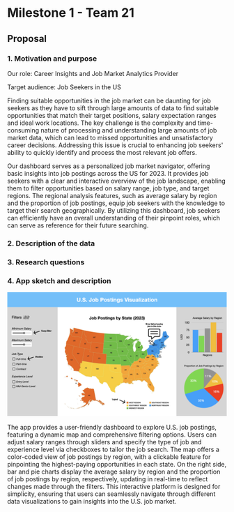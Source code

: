 # Milestone 1 - Team 21

## Proposal

### 1. Motivation and purpose

Our role: Career Insights and Job Market Analytics Provider

Target audience: Job Seekers in the US

Finding suitable opportunities in the job market can be daunting for job seekers as they have to sift through large amounts of data to find suitable opportunities that match their target positions, salary expectation ranges and ideal work locations. The key challenge is the complexity and time-consuming nature of processing and understanding large amounts of job market data, which can lead to missed opportunities and unsatisfactory career decisions. Addressing this issue is crucial to enhancing job seekers' ability to quickly identify and process the most relevant job offers.

Our dashboard serves as a personalized job market navigator, offering basic insights into job postings across the US for 2023. It provides job seekers with a clear and interactive overview of the job landscape, enabling them to filter opportunities based on salary range, job type, and target regions. The regional analysis features, such as average salary by region and the proportion of job postings, equip job seekers with the knowledge to target their search geographically. By utilizing this dashboard, job seekers can efficiently have an overall understanding of their pinpoint roles, which can serve as reference for their future searching.

### 2. Description of the data

### 3. Research questions

### 4. App sketch and description

![sketch](../img/sketch.png)

The app provides a user-friendly dashboard to explore U.S. job postings, featuring a dynamic map and comprehensive filtering options. Users can adjust salary ranges through sliders and specify the type of job and experience level via checkboxes to tailor the job search. The map offers a color-coded view of job postings by region, with a clickable feature for pinpointing the highest-paying opportunities in each state. On the right side, bar and pie charts display the average salary by region and the proportion of job postings by region, respectively, updating in real-time to reflect changes made through the filters. This interactive platform is designed for simplicity, ensuring that users can seamlessly navigate through different data visualizations to gain insights into the U.S. job market.
